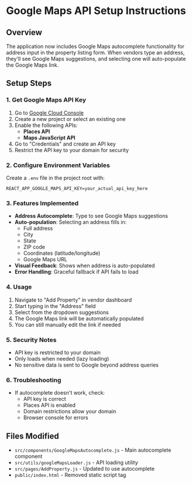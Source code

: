 # Google Maps API Setup Instructions

## Overview
The application now includes Google Maps autocomplete functionality for address input in the property listing form. When vendors type an address, they'll see Google Maps suggestions, and selecting one will auto-populate the Google Maps link.

## Setup Steps

### 1. Get Google Maps API Key
1. Go to [Google Cloud Console](https://console.cloud.google.com/)
2. Create a new project or select an existing one
3. Enable the following APIs:
   - **Places API**
   - **Maps JavaScript API**
4. Go to "Credentials" and create an API key
5. Restrict the API key to your domain for security

### 2. Configure Environment Variables
Create a `.env` file in the project root with:
```
REACT_APP_GOOGLE_MAPS_API_KEY=your_actual_api_key_here
```

### 3. Features Implemented
- **Address Autocomplete**: Type to see Google Maps suggestions
- **Auto-population**: Selecting an address fills in:
  - Full address
  - City
  - State
  - ZIP code
  - Coordinates (latitude/longitude)
  - Google Maps URL
- **Visual Feedback**: Shows when address is auto-populated
- **Error Handling**: Graceful fallback if API fails to load

### 4. Usage
1. Navigate to "Add Property" in vendor dashboard
2. Start typing in the "Address" field
3. Select from the dropdown suggestions
4. The Google Maps link will be automatically populated
5. You can still manually edit the link if needed

### 5. Security Notes
- API key is restricted to your domain
- Only loads when needed (lazy loading)
- No sensitive data is sent to Google beyond address queries

### 6. Troubleshooting
- If autocomplete doesn't work, check:
  - API key is correct
  - Places API is enabled
  - Domain restrictions allow your domain
  - Browser console for errors

## Files Modified
- `src/components/GoogleMapsAutocomplete.js` - Main autocomplete component
- `src/utils/googleMapsLoader.js` - API loading utility
- `src/pages/AddProperty.js` - Updated to use autocomplete
- `public/index.html` - Removed static script tag
